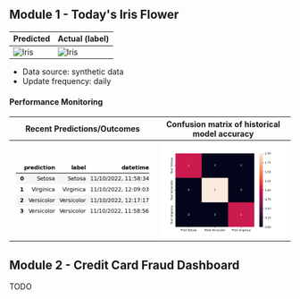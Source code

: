 
## Module 1 - Today's Iris Flower 

| Predicted | Actual (label)
|--------|------- 
| ![Iris](https://raw.githubusercontent.com/Bralli99/serverless-ml-course/main/assets/latest_iris.png) | ![Iris](https://raw.githubusercontent.com/Bralli99/serverless-ml-course/main/assets/actual_iris.png) 

 * Data source: synthetic data
 * Update frequency: daily

#### Performance Monitoring 

| Recent Predictions/Outcomes | Confusion matrix of historical model accuracy 
|--------|------- 
| ![Recent predictions](https://raw.githubusercontent.com/Bralli99/serverless-ml-course/main/assets/df_recent.png) | ![Confusion Matrix](https://raw.githubusercontent.com/Bralli99/serverless-ml-course/main/assets/confusion_matrix.png)


## Module 2 - Credit Card Fraud Dashboard


TODO


